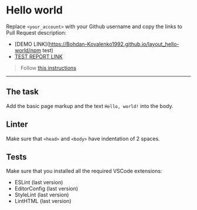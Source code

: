 # Hello world

Replace `<your_account>` with your Github username and copy the links to Pull Request description:
- [DEMO LINK](https://Bohdan-Kovalenko1992.github.io/layout_hello-world/npm test)
- [TEST REPORT LINK](https://Bohdan-Kovalenko1992.github.io/layout_hello-world/report/html_report/)

> Follow [this instructions](https://mate-academy.github.io/layout_task-guideline/#how-to-solve-the-layout-tasks-on-github)
___

## The task

Add the basic page markup and the text `Hello, world!` into the body.

## Linter

Make sure that `<head>` and `<body>` have indentation of 2 spaces.

## Tests

Make sure that you installed all the required VSCode extensions:

- ESLint (last version)
- EditorConfig (last version)
- StyleLint (last version)
- LintHTML (last version)
